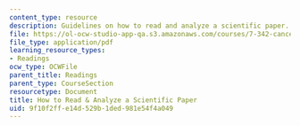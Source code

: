 ```yaml
---
content_type: resource
description: Guidelines on how to read and analyze a scientific paper.
file: https://ol-ocw-studio-app-qa.s3.amazonaws.com/courses/7-342-cancer-biology-from-basic-research-to-the-clinic-fall-2004/9f10f2ffe14d529b1ded981e54f4a049_howto_scientific.pdf
file_type: application/pdf
learning_resource_types:
- Readings
ocw_type: OCWFile
parent_title: Readings
parent_type: CourseSection
resourcetype: Document
title: How to Read & Analyze a Scientific Paper
uid: 9f10f2ff-e14d-529b-1ded-981e54f4a049
---
```

